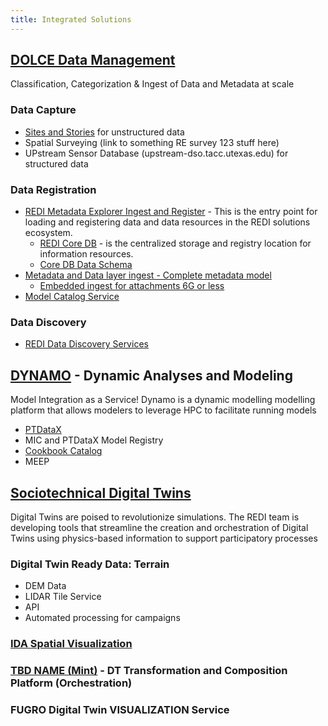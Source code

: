 ```yaml
---
title: Integrated Solutions
---
```

## [DOLCE Data Management](dolce.md)
Classification, Categorization & Ingest of Data and Metadata at scale

### Data Capture
- [Sites and Stories](https://sitestories.io/portal/home/index.html) for unstructured data
- Spatial Surveying (link to something RE survey 123 stuff here)
- UPstream Sensor Database (upstream-dso.tacc.utexas.edu) for structured data

### Data Registration
- [REDI Metadata Explorer Ingest and Register](https://ms2-dev.tacc.utexas.edu/metadata_app/) - This is the entry point for loading and registering data and data resources in the REDI solutions ecosystem.
  - [REDI Core DB](https://ms2-dev.tacc.utexas.edu/redi-api/explorer/) - is the centralized storage and registry location for information resources.
  - [Core DB Data Schema](https://ms2-dev.tacc.utexas.edu/db_schema/index.html)
- [Metadata and Data layer ingest - Complete metadata model](https://survey123.arcgis.com/share/04ec954ca2e5469b8026c28cb17afa48?portalUrl=https://sitestories.io/portal)
  - [Embedded ingest for attachments 6G or less](https://ms2-dev.tacc.utexas.edu/survey-attachments)
- [Model Catalog Service](https://tacc.mint.isi.edu/any/models/explore) 

### Data Discovery
- [REDI Data Discovery Services](http://ckan-kmp-setx.eastus.cloudapp.azure.com/)

## [DYNAMO](dynamo.md) - Dynamic Analyses and Modeling
Model Integration as a Service! Dynamo is a dynamic modelling modelling platform that allows modelers to leverage HPC to facilitate running models

- [PTDataX](https://ptdatax.tacc.utexas.edu/)
- MIC and PTDataX Model Registry
- [Cookbook Catalog](https://ptdatax.tacc.utexas.edu/workbench/applications/jupyter-lab-llama-ls6)
- MEEP 

## [Sociotechnical Digital Twins](digital-twins.md) 
Digital Twins are poised to revolutionize simulations. The REDI team is developing tools that streamline the creation and orchestration of Digital Twins using physics-based information to support participatory processes

### Digital Twin Ready Data: Terrain
- DEM Data 
- LIDAR Tile Service
- API
- Automated processing for campaigns

### [IDA Spatial Visualization](https://sitestories.io/ecq/)

### [TBD NAME (Mint)](https://tacc.mint.isi.edu/) - DT Transformation and Composition Platform (Orchestration)

### FUGRO Digital Twin VISUALIZATION Service
